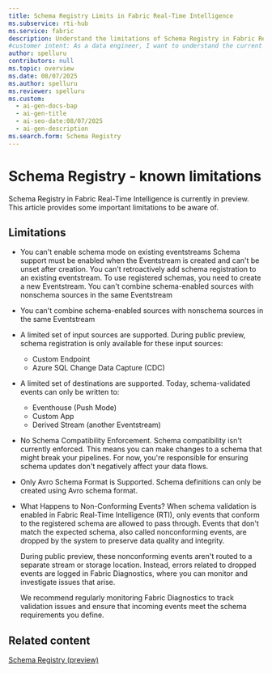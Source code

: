 ```yaml
---
title: Schema Registry Limits in Fabric Real-Time Intelligence
ms.subservice: rti-hub
ms.service: fabric
description: Understand the limitations of Schema Registry in Fabric Real-Time Intelligence, including supported sources, destinations, and handling of non-conforming events.
#customer intent: As a data engineer, I want to understand the current limitations of Schema Registry in Fabric Real-Time Intelligence so that I can plan my data streaming implementation effectively.
author: spelluru
contributors: null
ms.topic: overview
ms.date: 08/07/2025
ms.author: spelluru
ms.reviewer: spelluru
ms.custom:
  - ai-gen-docs-bap
  - ai-gen-title
  - ai-seo-date:08/07/2025
  - ai-gen-description
ms.search.form: Schema Registry
---
```



# Schema Registry - known limitations

Schema Registry in Fabric Real-Time Intelligence is currently in preview. This article provides some important limitations to be aware of.

## Limitations

- You can't enable schema mode on existing eventstreams Schema support must be enabled when the Eventstream is created and can't be unset after creation. You can't retroactively add schema registration to an existing eventstream. To use registered schemas, you need to create a new Eventstream. You can't combine schema-enabled sources with nonschema sources in the same Eventstream
- You can't combine schema-enabled sources with nonschema sources in the same Eventstream
- A limited set of input sources are supported. During public preview, schema registration is only available for these input sources:
    - Custom Endpoint
    - Azure SQL Change Data Capture (CDC)
- A limited set of destinations are supported. Today, schema-validated events can only be written to:
    - Eventhouse (Push Mode)
    - Custom App
    - Derived Stream (another Eventstream)
- No Schema Compatibility Enforcement. Schema compatibility isn't currently enforced. This means you can make changes to a schema that might break your pipelines. For now, you're responsible for ensuring schema updates don't negatively affect your data flows.
- Only Avro Schema Format is Supported. Schema definitions can only be created using Avro schema format.
- What Happens to Non-Conforming Events? When schema validation is enabled in Fabric Real-Time Intelligence (RTI), only events that conform to the registered schema are allowed to pass through. Events that don't match the expected schema, also called nonconforming events, are dropped by the system to preserve data quality and integrity.

    During public preview, these nonconforming events aren't routed to a separate stream or storage location. Instead, errors related to dropped events are logged in Fabric Diagnostics, where you can monitor and investigate issues that arise.

    We recommend regularly monitoring Fabric Diagnostics to track validation issues and ensure that incoming events meet the schema requirements you define.

## Related content

[Schema Registry (preview)](schema-registry-overview.md)